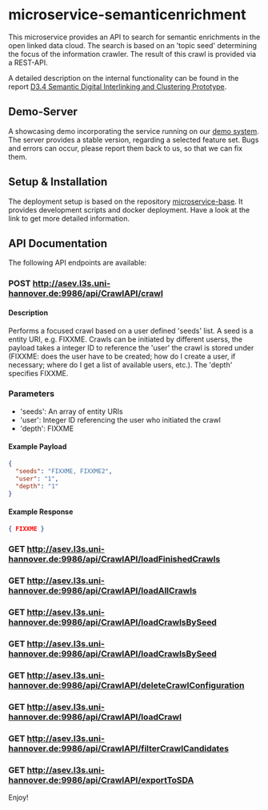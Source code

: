 # microservice-semanticenrichment

This microservice provides an API to search for semantic enrichments in the open linked data cloud. The search is based on an 'topic seed' determining the focus of the information crawler. The result of this crawl is provided via a REST-API.

A detailed description on the internal functionality can be found in the report [D3.4 Semantic Digital Interlinking and Clustering Prototype](http://duraark.eu/wp-content/uploads/2015/03/DURAARK_D3_4.pdf).

## Demo-Server

A showcasing demo incorporating the service running on our [demo system](http://workbench.duraark.eu). The server provides a stable version, regarding a selected feature set. Bugs and errors can occur, please report them back to us, so that we can fix them.

## Setup & Installation

The deployment setup is based on the repository [microservice-base](https://github.com/DURAARK/microservice-base). It provides development scripts and docker deployment. Have a look at the link to get more detailed information.

## API Documentation

The following API endpoints are available:

### POST http://asev.l3s.uni-hannover.de:9986/api/CrawlAPI/crawl

#### Description

Performs a focused crawl based on a user defined 'seeds' list. A seed is a entity URI, e.g. FIXXME. Crawls can be initiated by different userss, the payload takes a integer ID to reference the 'user' the crawl is stored under (FIXXME: does the user have to be created; how do I create a user, if necessary; where do I get a list of available users, etc.). The 'depth' specifies FIXXME.

### Parameters

* 'seeds': An array of entity URIs
* 'user': Integer ID referencing the user who initiated the crawl
* 'depth': FIXXME

#### Example Payload

```json  
{
  "seeds": "FIXXME, FIXXME2",
  "user": "1",
  "depth": "1"
}
```

#### Example Response

```json
{ FIXXME }
```

### GET http://asev.l3s.uni-hannover.de:9986/api/CrawlAPI/loadFinishedCrawls

### GET http://asev.l3s.uni-hannover.de:9986/api/CrawlAPI/loadAllCrawls

### GET http://asev.l3s.uni-hannover.de:9986/api/CrawlAPI/loadCrawlsBySeed

### GET http://asev.l3s.uni-hannover.de:9986/api/CrawlAPI/loadCrawlsBySeed

### GET http://asev.l3s.uni-hannover.de:9986/api/CrawlAPI/deleteCrawlConfiguration

### GET http://asev.l3s.uni-hannover.de:9986/api/CrawlAPI/loadCrawl

### GET http://asev.l3s.uni-hannover.de:9986/api/CrawlAPI/filterCrawlCandidates

### GET http://asev.l3s.uni-hannover.de:9986/api/CrawlAPI/exportToSDA

Enjoy!

